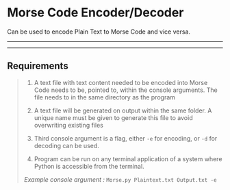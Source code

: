 # Morse Code Encoder/Decoder

Can be used to encode Plain Text to Morse Code and vice versa.

---
---

## Requirements

> 1. A text file with text content needed to be encoded into Morse Code needs to be,
>    pointed to, within the console arguments. The file needs to in the same
>    directory as the program
>
> 2. A text file will be generated on output within the same folder.
>    A unique name must be given to generate this file to avoid overwriting
>    existing files
>
> 3. Third console argument is a flag, either `-e` for encoding, or `-d` for decoding can be used.
>
> 4. Program can be run on any terminal application of a system where Python is accessible from the
>    terminal.
>
> *Example console argument :* `Morse.py Plaintext.txt Output.txt -e`
>